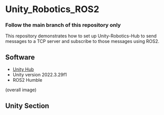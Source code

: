 # Unity_Robotics_ROS2
### Follow the main branch of this repository only
This repository demonstrates how to set up Unity-Robotics-Hub to send messages to a TCP server and subscribe to those messages using ROS2. 
## Software
- [Unity Hub](https://docs.unity3d.com/hub/manual/InstallHub.html#install-hub-linux)
- Unity version 2022.3.29f1 <br />
- ROS2 Humble

(overall image)
## Unity Section

